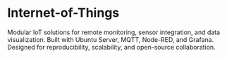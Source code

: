 # Internet-of-Things
Modular IoT solutions for remote monitoring, sensor integration, and data visualization. Built with Ubuntu Server, MQTT, Node-RED, and Grafana. Designed for reproducibility, scalability, and open-source collaboration.
